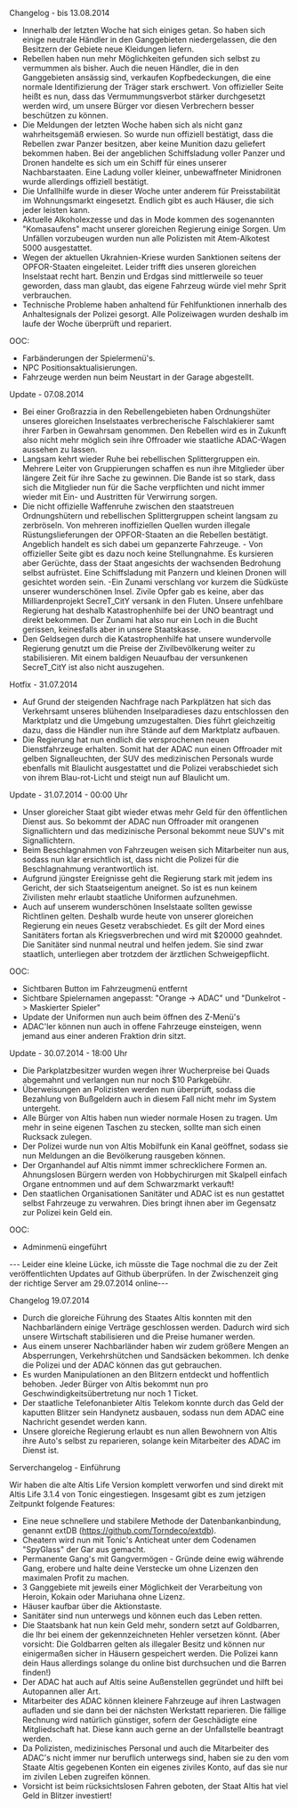 ﻿Changelog - bis 13.08.2014

- Innerhalb der letzten Woche hat sich einiges getan. So haben sich einige neutrale Händler in den Ganggebieten niedergelassen, die den Besitzern der Gebiete neue Kleidungen liefern.
- Rebellen haben nun mehr Möglichkeiten gefunden sich selbst zu vermummen als bisher. Auch die neuen Händler, die in den Ganggebieten ansässig sind, verkaufen Kopfbedeckungen, die eine normale Identifizierung der Träger stark erschwert. Von offizieller Seite heißt es nun, dass das Vermummungsverbot stärker durchgesetzt werden wird, um unsere Bürger vor diesen Verbrechern besser beschützen zu können.
- Die Meldungen der letzten Woche haben sich als nicht ganz wahrheitsgemäß erwiesen. So wurde nun offiziell bestätigt, dass die Rebellen zwar Panzer besitzen, aber keine Munition dazu geliefert bekommen haben. Bei der angeblichen Schiffsladung voller Panzer und Dronen handelte es sich um ein Schiff für eines unserer Nachbarstaaten. Eine Ladung voller kleiner, unbewaffneter Minidronen wurde allerdings offiziell bestätigt.
- Die Unfallhilfe wurde in dieser Woche unter anderem für Preisstabilität im Wohnungsmarkt eingesetzt. Endlich gibt es auch Häuser, die sich jeder leisten kann.
- Aktuelle Alkoholexzesse und das in Mode kommen des sogenannten "Komasaufens" macht unserer gloreichen Regierung einige Sorgen. Um Unfällen vorzubeugen wurden nun alle Polizisten mit Atem-Alkotest 5000 ausgestattet.
- Wegen der aktuellen Ukrahnien-Kriese wurden Sanktionen seitens der OPFOR-Staaten eingeleitet. Leider trifft dies unseren gloreichen Inselstaat recht hart. Benzin und Erdgas sind mittlerweile so teuer geworden, dass man glaubt, das eigene Fahrzeug würde viel mehr Sprit verbrauchen.
- Technische Probleme haben anhaltend für Fehlfunktionen innerhalb des Anhaltesignals der Polizei gesorgt. Alle Polizeiwagen wurden deshalb im laufe der Woche überprüft und repariert.

OOC:
- Farbänderungen der Spielermenü's.
- NPC Positionsaktualisierungen.
- Fahrzeuge werden nun beim Neustart in der Garage abgestellt.

Update - 07.08.2014

- Bei einer Großrazzia in den Rebellengebieten haben Ordnungshüter unseres gloreichen Inselstaates verbrecherische Falschlakierer samt ihrer Farben in Gewahrsam genommen. Den Rebellen wird es in Zukunft also nicht mehr möglich sein ihre Offroader wie staatliche ADAC-Wagen aussehen zu lassen.
- Langsam kehrt wieder Ruhe bei rebellischen Splittergruppen ein. Mehrere Leiter von Gruppierungen schaffen es nun ihre Mitglieder über längere Zeit für ihre Sache zu gewinnen. Die Bande ist so stark, dass sich die Mitglieder nun für die Sache verpflichten und nicht immer wieder mit Ein- und Austritten für Verwirrung sorgen.
- Die nicht offizielle Waffenruhe zwischen den staatstreuen Ordnungshütern und rebellischen Splittergruppen scheint langsam zu zerbröseln. Von mehreren inoffiziellen Quellen wurden illegale Rüstungslieferungen der OPFOR-Staaten an die Rebellen bestätigt. Angeblich handelt es sich dabei um gepanzerte Fahrzeuge. - Von offizieller Seite gibt es dazu noch keine Stellungnahme. Es kursieren aber Gerüchte, dass der Staat angesichts der wachsenden Bedrohung selbst aufrüstet. Eine Schiffsladung mit Panzern und kleinen Dronen will gesichtet worden sein.
-Ein Zunami verschlang vor kurzem die Südküste unserer wunderschönen Insel. Zivile Opfer gab es keine, aber das Milliardenprojekt SecreT_CitY versank in den Fluten. Unsere unfehlbare Regierung hat deshalb Katastrophenhilfe bei der UNO beantragt und direkt bekommen. Der Zunami hat also nur ein Loch in die Bucht gerissen, keinesfalls aber in unsere Staatskasse.
- Den Geldsegen durch die Katastrophenhilfe hat unsere wundervolle Regierung genutzt um die Preise der Zivilbevölkerung weiter zu stabilisieren. Mit einem baldigen Neuaufbau der versunkenen SecreT_CitY ist also nicht auszugehen.

Hotfix - 31.07.2014

- Auf Grund der steigenden Nachfrage nach Parkplätzen hat sich das Verkehrsamt unseres blühenden Inselparadieses dazu entschlossen den Marktplatz und die Umgebung umzugestalten. Dies führt gleichzeitig dazu, dass die Händler nun ihre Stände auf dem Marktplatz aufbauen.
- Die Regierung hat nun endlich die versprochenen neuen Dienstfahrzeuge erhalten. Somit hat der ADAC nun einen Offroader mit gelben Signalleuchten, der SUV des medizinischen Personals wurde ebenfalls mit Blaulicht ausgestattet und die Polizei verabschiedet sich von ihrem Blau-rot-Licht und steigt nun auf Blaulicht um.

Update - 31.07.2014 - 00:00 Uhr

- Unser gloreicher Staat gibt wieder etwas mehr Geld für den öffentlichen Dienst aus. So bekommt der ADAC nun Offroader mit orangenen Signallichtern und das medizinische Personal bekommt neue SUV's mit Signallichtern.
- Beim Beschlagnahmen von Fahrzeugen weisen sich Mitarbeiter nun aus, sodass nun klar ersichtlich ist, dass nicht die Polizei für die Beschlagnahmung verantwortlich ist.
- Aufgrund jüngster Ereignisse geht die Regierung stark mit jedem ins Gericht, der sich Staatseigentum aneignet. So ist es nun keinem Zivilisten mehr erlaubt staatliche Uniformen aufzunehmen.
- Auch auf unserem wunderschönen Inselstaate sollten gewisse Richtlinen gelten. Deshalb wurde heute von unserer gloreichen Regierung ein neues Gesetz verabschiedet. Es gilt der Mord eines Sanitäters fortan als Kriegsverbrechen und wird mit $20000 geahndet.
Die Sanitäter sind nunmal neutral und helfen jedem. Sie sind zwar staatlich, unterliegen aber trotzdem der ärztlichen Schweigepflicht.

OOC:
- Sichtbaren Button im Fahrzeugmenü entfernt
- Sichtbare Spielernamen angepasst: "Orange -> ADAC" und "Dunkelrot -> Maskierter Spieler"
- Update der Uniformen nun auch beim öffnen des Z-Menü's
- ADAC'ler können nun auch in offene Fahrzeuge einsteigen, wenn jemand aus einer anderen Fraktion drin sitzt.



Update - 30.07.2014 - 18:00 Uhr

- Die Parkplatzbesitzer wurden wegen ihrer Wucherpreise bei Quads abgemahnt und verlangen nun nur noch $10 Parkgebühr.
- Überweisungen an Polizisten werden nun überprüft, sodass die Bezahlung von Bußgeldern auch in diesem Fall nicht mehr im System untergeht.
- Alle Bürger von Altis haben nun wieder normale Hosen zu tragen. Um mehr in seine eigenen Taschen zu stecken, sollte man sich einen Rucksack zulegen.
- Der Polizei wurde nun von Altis Mobilfunk ein Kanal geöffnet, sodass sie nun Meldungen an die Bevölkerung rausgeben können.
- Der Organhandel auf Altis nimmt immer schrecklichere Formen an. Ahnungslosen Bürgern werden von Hobbychirurgen mit Skalpell einfach Organe entnommen und auf dem Schwarzmarkt verkauft!
- Den staatlichen Organisationen Sanitäter und ADAC ist es nun gestattet selbst Fahrzeuge zu verwahren. Dies bringt ihnen aber im Gegensatz zur Polizei kein Geld ein.

OOC:
- Adminmenü eingeführt


--- Leider eine kleine Lücke, ich müsste die Tage nochmal die zu der Zeit veröffentlichten Updates auf Github überprüfen. In der Zwischenzeit ging der richtige Server am 29.07.2014 online---


Changelog 19.07.2014

- Durch die gloreiche Führung des Staates Altis konnten mit den Nachbarländern einige Verträge geschlossen werden. Dadurch wird sich unsere Wirtschaft stabilisieren und die Preise humaner werden.
- Aus einem unserer Nachbarländer haben wir zudem größere Mengen an Absperrungen, Verkehrshütchen und Sandsäcken bekommen. Ich denke die Polizei und der ADAC können das gut gebrauchen.
- Es wurden Manipulationen an den Blitzern entdeckt und hoffentlich behoben. Jeder Bürger von Altis bekommt nun pro Geschwindigkeitsübertretung nur noch 1 Ticket.
- Der staatliche Telefonanbieter Altis Telekom konnte durch das Geld der kaputten Blitzer sein Handynetz ausbauen, sodass nun dem ADAC eine Nachricht gesendet werden kann.
- Unsere gloreiche Regierung erlaubt es nun allen Bewohnern von Altis ihre Auto's selbst zu reparieren, solange kein Mitarbeiter des ADAC im Dienst ist.


Serverchangelog - Einführung

Wir haben die alte Altis Life Version komplett verworfen und sind direkt mit Altis Life 3.1.4 von Tonic eingestiegen.
Insgesamt gibt es zum jetzigen Zeitpunkt folgende Features:

- Eine neue schnellere und stabilere Methode der Datenbankanbindung, genannt extDB (https://github.com/Torndeco/extdb).
- Cheatern wird nun mit Tonic's Anticheat unter dem Codenamen "SpyGlass" der Gar aus gemacht.
- Permanente Gang's mit Gangvermögen - Gründe deine ewig währende Gang, erobere und halte deine Verstecke um ohne Lizenzen den maximalen Profit zu machen.
- 3 Ganggebiete mit jeweils einer Möglichkeit der Verarbeitung von Heroin, Kokain oder Mariuhana ohne Lizenz.
- Häuser kaufbar über die Aktionstaste.
- Sanitäter sind nun unterwegs und können euch das Leben retten.
- Die Staatsbank hat nun kein Geld mehr, sondern setzt auf Goldbarren, die Ihr bei einem der gekennzeichneten Hehler versetzen könnt. (Aber vorsicht: Die Goldbarren gelten als illegaler Besitz und können nur einigermaßen sicher in Häusern gespeichert werden. Die Polizei kann dein Haus allerdings solange du online bist durchsuchen und die Barren finden!)
- Der ADAC hat auch auf Altis seine Außenstellen gegründet und hilft bei Autopannen aller Art.
- Mitarbeiter des ADAC können kleinere Fahrzeuge auf ihren Lastwagen aufladen und sie dann bei der nächsten Werkstatt reparieren. Die fällige Rechnung wird natürlich günstiger, sofern der Geschädigte eine Mitgliedschaft hat. Diese kann auch gerne an der Unfallstelle beantragt werden.
- Da Polizisten, medizinisches Personal und auch die Mitarbeiter des ADAC's nicht immer nur beruflich unterwegs sind, haben sie zu den vom Staate Altis gegebenen Konten ein eigenes ziviles Konto, auf das sie nur im zivilen Leben zugreifen können.
- Vorsicht ist beim rücksichtslosen Fahren geboten, der Staat Altis hat viel Geld in Blitzer investiert!